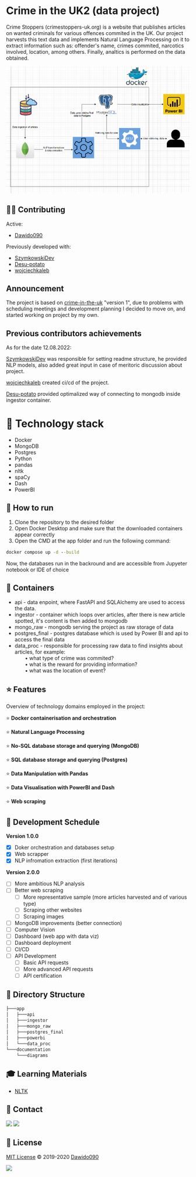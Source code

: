 
# Crime in the UK2 (data project)

Crime Stoppers (crimestoppers-uk.org) is a website that publishes articles on wanted criminals for various offences commited in the UK. Our project harvests this text data and implements Natural Language Processing on it to extract information such as: offender's name, crimes commited, narcotics involved, location, among others. Finally, analtics is performed on the data obtained.

<p align="center">
  <img src="documentation/diagrams/Project%20Diagram.png" width="800" title="hover text">
</p>


## 👨‍💻 Contributing
Active:
* [Dawido090](https://github.com/Dawido090)

Previously developed with:
* [SzymkowskiDev](https://github.com/SzymkowskiDev)
* [Desu-potato](https://github.com/Desu-potato)
* [wojciechkaleb](https://github.com/wojciechkaleb)

## Announcement
The project is based on [crime-in-the-uk](https://github.com/SzymkowskiDev/crime-in-the-uk) "version 1", due to problems with scheduling meetings and development planning I decided to move on, and started working on project by my own.

## Previous contributors achievements
As for the date 12.08.2022:

[SzymkowskiDev](https://github.com/SzymkowskiDev) was responsible for setting readme structure, he provided NLP models, also added great input in case of meritoric discussion about project.

[wojciechkaleb](https://github.com/wojciechkaleb) created ci/cd of the project.

[Desu-potato](https://github.com/Desu-potato) provided optimalized way of connecting to mongodb inside ingestor container.

# 🤖 Technology stack
* Docker
* MongoDB
* Postgres
* Python
* pandas
* nltk
* spaCy
* Dash
* PowerBI

## 🚀 How to run
1. Clone the repository to the desired folder
2. Open Docker Desktop and make sure that the downloaded containers appear correctly
3. Open the CMD at the app folder and run the following command:
```cmd
docker compose up -d --build
```

Now, the databases run in the backround and are accessible from Jupyeter notebook or IDE of choice


## 🧱 Containers

* api - data enpoint, where FastAPI and SQLAlchemy are used to access the data.
* ingestor - container which loops over articles, after there is new article spotted, it's content is then added 
to mongodb
* mongo_raw - mongodb serving the project as raw storage of data
* postgres_final - postgres database which is used by Power BI and api to access the final data
* data_proc - responsible for processing raw data to find insights about articles, for example:
<br />  • what type of crime was commited?
<br />  • what is the reward for providing information?
<br />  • what was the location of event?

## ⭐ Features
Overview of technology domains employed in the project:

⭐ **Docker containerisation and orchestration**

⭐ **Natural Language Processing**

⭐ **No-SQL database storage and querying (MongoDB)**

⭐ **SQL database storage and querying (Postgres)**

⭐ **Data Manipulation with Pandas**

⭐ **Data Visualisation with PowerBI and Dash**

⭐ **Web scraping**

## 📅 Development Schedule
**Version 1.0.0**

- [X] Doker orchestration and databases setup
- [X] Web scrapper
- [X] NLP infromation extraction (first iterations)

**Version 2.0.0**

- [ ] More ambitious NLP analysis
- [ ] Better web scraping
    - [ ] More representative sample (more articles harvested and of various type)
    - [ ] Scraping other websites
    - [ ] Scraping images
- [ ] MongoDB improvements (better connection)
- [ ] Computer Vision 
- [ ] Dashboard (web app with data viz)
- [ ] Dashboard deployment
- [ ] CI/CD
- [ ] API Development
    - [ ] Basic API requests
    - [ ] More advanced API requests
    - [ ] API certification

## 📂 Directory Structure

    ├───app
    │   ├───api
    │   ├───ingestor
    │   ├───mongo_raw
    │   ├───postgres_final
    │   ├───powerbi
    │   └───data_proc
    └───documentation
        └───diagrams

## 🎓 Learning Materials
* [NLTK](https://github.com/nltk/nltk)

## 📧 Contact

[![](https://img.shields.io/twitter/url?label=/Dawid-Grzeskow/&logo=linkedin&logoColor=%230077B5&style=social&url=https%3A%2F%2Fhttps://www.linkedin.com/in/dawid-grzeskow%2F)](https:///www.linkedin.com/in/dawid-grzeskow/) [![](https://img.shields.io/twitter/url?label=/Dawido090&logo=github&logoColor=%2523292929&style=social&url=https://github.com/Dawido090)](https://github.com/Dawido090)


## 📄 License
[MIT License](https://choosealicense.com/licenses/mit/) ©️ 2019-2020 [Dawido090](https://github.com/Dawido090 "Get in touch!")

[![](https://img.shields.io/badge/license-MIT-green?style=plastic)](https://choosealicense.com/licenses/mit/)





